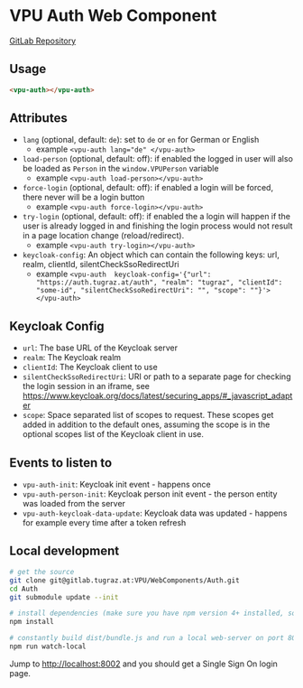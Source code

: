 # VPU Auth Web Component

[GitLab Repository](https://gitlab.tugraz.at/VPU/WebComponents/Auth)

## Usage

```html
<vpu-auth></vpu-auth>
```

## Attributes

- `lang` (optional, default: `de`): set to `de` or `en` for German or English
    - example `<vpu-auth lang="de" </vpu-auth>`
- `load-person` (optional, default: off): if enabled the logged in user will also be loaded as `Person`
   in the `window.VPUPerson` variable
    - example `<vpu-auth load-person></vpu-auth>`
- `force-login` (optional, default: off): if enabled a login will be forced, there never will be a login button
    - example `<vpu-auth force-login></vpu-auth>`
- `try-login` (optional, default: off): if enabled the a login will happen if the user is already logged in
  and finishing the login process would not result in a page location change (reload/redirect).
    - example `<vpu-auth try-login></vpu-auth>`
- `keycloak-config`: An object which can contain the following keys: url, realm, clientId, silentCheckSsoRedirectUri
    - example `<vpu-auth  keycloak-config='{"url": "https://auth.tugraz.at/auth", "realm": "tugraz", "clientId": "some-id", "silentCheckSsoRedirectUri": "", "scope": ""}'></vpu-auth>`

## Keycloak Config

- `url`: The base URL of the Keycloak server
- `realm`: The Keycloak realm
- `clientId`: The Keycloak client to use
- `silentCheckSsoRedirectUri`: URI or path to a separate page for checking the login session in an iframe, see https://www.keycloak.org/docs/latest/securing_apps/#_javascript_adapter
- `scope`: Space separated list of scopes to request. These scopes get added in addition to the default ones, assuming the scope is in the optional scopes list of the Keycloak client in use.

## Events to listen to

- `vpu-auth-init`: Keycloak init event - happens once
- `vpu-auth-person-init`: Keycloak person init event - the person entity was loaded from the server
- `vpu-auth-keycloak-data-update`: Keycloak data was updated - happens for example every time after a token refresh

## Local development

```bash
# get the source
git clone git@gitlab.tugraz.at:VPU/WebComponents/Auth.git
cd Auth
git submodule update --init

# install dependencies (make sure you have npm version 4+ installed, so symlinks to the git submodules are created automatically)
npm install

# constantly build dist/bundle.js and run a local web-server on port 8002 
npm run watch-local
```

Jump to <http://localhost:8002> and you should get a Single Sign On login page.
